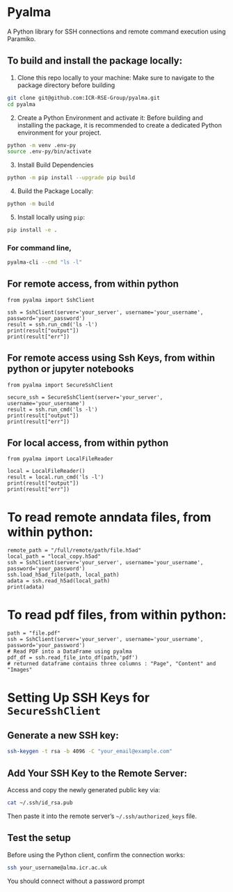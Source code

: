 # Pyalma

A Python library for SSH connections and remote command execution using Paramiko.

## To build and install the package locally:
1. Clone this repo locally to your machine:
Make sure to navigate to the package directory before building
```bash
git clone git@github.com:ICR-RSE-Group/pyalma.git
cd pyalma
```

2. Create a Python Environment and activate it:
Before building and installing the package, it is recommended to create a dedicated Python environment for your project.
```bash
python -m venv .env-py
source .env-py/bin/activate
```

3. Install Build Dependencies
```bash
python -m pip install --upgrade pip build
```

4. Build the Package Locally:
```bash
python -m build
```

5. Install locally using `pip`:
```bash
pip install -e .
```

### For command line,
```bash
pyalma-cli --cmd "ls -l"
```
## For remote access, from within python
```
from pyalma import SshClient

ssh = SshClient(server='your_server', username='your_username', password='your_password')
result = ssh.run_cmd('ls -l')
print(result["output"])
print(result["err"])
```

## For remote access using Ssh Keys, from within python or jupyter notebooks
```
from pyalma import SecureSshClient

secure_ssh = SecureSshClient(server='your_server', username='your_username')
result = ssh.run_cmd('ls -l')
print(result["output"])
print(result["err"])
```

## For local access, from within python
```
from pyalma import LocalFileReader

local = LocalFileReader()
result = local.run_cmd('ls -l')
print(result["output"])
print(result["err"])
```

# To read remote anndata files, from within python:
```
remote_path = "/full/remote/path/file.h5ad"
local_path = "local_copy.h5ad"
ssh = SshClient(server='your_server', username='your_username', password='your_password')
ssh.load_h5ad_file(path, local_path)
adata = ssh.read_h5ad(local_path)
print(adata)
```

# To read pdf files, from within python:
```
path = "file.pdf"
ssh = SshClient(server='your_server', username='your_username', password='your_password')
# Read PDF into a DataFrame using pyalma
pdf_df = ssh.read_file_into_df(path,'pdf')
# returned dataframe contains three columns : "Page", "Content" and "Images"
```



# Setting Up SSH Keys for `SecureSshClient`
## Generate a new SSH key:
```bash
ssh-keygen -t rsa -b 4096 -C "your_email@example.com"
```
## Add Your SSH Key to the Remote Server:
Access and copy the newly generated public key via:
```bash
cat ~/.ssh/id_rsa.pub
```
Then paste it into the remote server’s `~/.ssh/authorized_keys` file.

## Test the setup
Before using the Python client, confirm the connection works:
```bash
ssh your_username@alma.icr.ac.uk
```
You should connect without a password prompt

